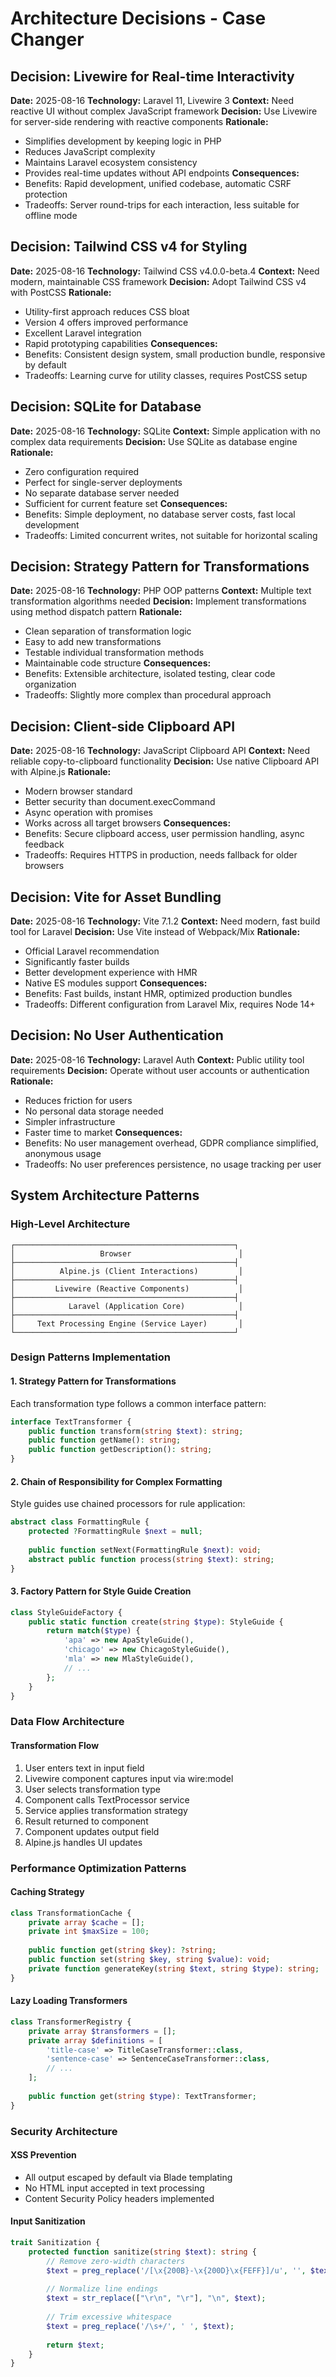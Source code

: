 # Architecture Decisions - Case Changer

## Decision: Livewire for Real-time Interactivity
**Date:** 2025-08-16
**Technology:** Laravel 11, Livewire 3
**Context:** Need reactive UI without complex JavaScript framework
**Decision:** Use Livewire for server-side rendering with reactive components
**Rationale:** 
- Simplifies development by keeping logic in PHP
- Reduces JavaScript complexity
- Maintains Laravel ecosystem consistency
- Provides real-time updates without API endpoints
**Consequences:** 
- Benefits: Rapid development, unified codebase, automatic CSRF protection
- Tradeoffs: Server round-trips for each interaction, less suitable for offline mode

## Decision: Tailwind CSS v4 for Styling
**Date:** 2025-08-16
**Technology:** Tailwind CSS v4.0.0-beta.4
**Context:** Need modern, maintainable CSS framework
**Decision:** Adopt Tailwind CSS v4 with PostCSS
**Rationale:**
- Utility-first approach reduces CSS bloat
- Version 4 offers improved performance
- Excellent Laravel integration
- Rapid prototyping capabilities
**Consequences:**
- Benefits: Consistent design system, small production bundle, responsive by default
- Tradeoffs: Learning curve for utility classes, requires PostCSS setup

## Decision: SQLite for Database
**Date:** 2025-08-16
**Technology:** SQLite
**Context:** Simple application with no complex data requirements
**Decision:** Use SQLite as database engine
**Rationale:**
- Zero configuration required
- Perfect for single-server deployments
- No separate database server needed
- Sufficient for current feature set
**Consequences:**
- Benefits: Simple deployment, no database server costs, fast local development
- Tradeoffs: Limited concurrent writes, not suitable for horizontal scaling

## Decision: Strategy Pattern for Transformations
**Date:** 2025-08-16
**Technology:** PHP OOP patterns
**Context:** Multiple text transformation algorithms needed
**Decision:** Implement transformations using method dispatch pattern
**Rationale:**
- Clean separation of transformation logic
- Easy to add new transformations
- Testable individual transformation methods
- Maintainable code structure
**Consequences:**
- Benefits: Extensible architecture, isolated testing, clear code organization
- Tradeoffs: Slightly more complex than procedural approach

## Decision: Client-side Clipboard API
**Date:** 2025-08-16
**Technology:** JavaScript Clipboard API
**Context:** Need reliable copy-to-clipboard functionality
**Decision:** Use native Clipboard API with Alpine.js
**Rationale:**
- Modern browser standard
- Better security than document.execCommand
- Async operation with promises
- Works across all target browsers
**Consequences:**
- Benefits: Secure clipboard access, user permission handling, async feedback
- Tradeoffs: Requires HTTPS in production, needs fallback for older browsers

## Decision: Vite for Asset Bundling
**Date:** 2025-08-16
**Technology:** Vite 7.1.2
**Context:** Need modern, fast build tool for Laravel
**Decision:** Use Vite instead of Webpack/Mix
**Rationale:**
- Official Laravel recommendation
- Significantly faster builds
- Better development experience with HMR
- Native ES modules support
**Consequences:**
- Benefits: Fast builds, instant HMR, optimized production bundles
- Tradeoffs: Different configuration from Laravel Mix, requires Node 14+

## Decision: No User Authentication
**Date:** 2025-08-16
**Technology:** Laravel Auth
**Context:** Public utility tool requirements
**Decision:** Operate without user accounts or authentication
**Rationale:**
- Reduces friction for users
- No personal data storage needed
- Simpler infrastructure
- Faster time to market
**Consequences:**
- Benefits: No user management overhead, GDPR compliance simplified, anonymous usage
- Tradeoffs: No user preferences persistence, no usage tracking per user

## System Architecture Patterns

### High-Level Architecture
```
┌─────────────────────────────────────────────────┐
│                   Browser                        │
├─────────────────────────────────────────────────┤
│          Alpine.js (Client Interactions)         │
├─────────────────────────────────────────────────┤
│         Livewire (Reactive Components)           │
├─────────────────────────────────────────────────┤
│            Laravel (Application Core)            │
├─────────────────────────────────────────────────┤
│     Text Processing Engine (Service Layer)       │
└─────────────────────────────────────────────────┘
```

### Design Patterns Implementation

#### 1. Strategy Pattern for Transformations
Each transformation type follows a common interface pattern:
```php
interface TextTransformer {
    public function transform(string $text): string;
    public function getName(): string;
    public function getDescription(): string;
}
```

#### 2. Chain of Responsibility for Complex Formatting
Style guides use chained processors for rule application:
```php
abstract class FormattingRule {
    protected ?FormattingRule $next = null;
    
    public function setNext(FormattingRule $next): void;
    abstract public function process(string $text): string;
}
```

#### 3. Factory Pattern for Style Guide Creation
```php
class StyleGuideFactory {
    public static function create(string $type): StyleGuide {
        return match($type) {
            'apa' => new ApaStyleGuide(),
            'chicago' => new ChicagoStyleGuide(),
            'mla' => new MlaStyleGuide(),
            // ...
        };
    }
}
```

### Data Flow Architecture

#### Transformation Flow
1. User enters text in input field
2. Livewire component captures input via wire:model
3. User selects transformation type
4. Component calls TextProcessor service
5. Service applies transformation strategy
6. Result returned to component
7. Component updates output field
8. Alpine.js handles UI updates

### Performance Optimization Patterns

#### Caching Strategy
```php
class TransformationCache {
    private array $cache = [];
    private int $maxSize = 100;
    
    public function get(string $key): ?string;
    public function set(string $key, string $value): void;
    private function generateKey(string $text, string $type): string;
}
```

#### Lazy Loading Transformers
```php
class TransformerRegistry {
    private array $transformers = [];
    private array $definitions = [
        'title-case' => TitleCaseTransformer::class,
        'sentence-case' => SentenceCaseTransformer::class,
        // ...
    ];
    
    public function get(string $type): TextTransformer;
}
```

### Security Architecture

#### XSS Prevention
- All output escaped by default via Blade templating
- No HTML input accepted in text processing
- Content Security Policy headers implemented

#### Input Sanitization
```php
trait Sanitization {
    protected function sanitize(string $text): string {
        // Remove zero-width characters
        $text = preg_replace('/[\x{200B}-\x{200D}\x{FEFF}]/u', '', $text);
        
        // Normalize line endings
        $text = str_replace(["\r\n", "\r"], "\n", $text);
        
        // Trim excessive whitespace
        $text = preg_replace('/\s+/', ' ', $text);
        
        return $text;
    }
}
```